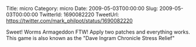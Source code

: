 Title: micro
Category: micro
Date: 2009-05-03T00:00:00
Slug: 2009-05-03T00:00:00
TwitterId: 1690082220
TweetUrl: https://twitter.com/mark_philpot/status/1690082220

Sweet!  Worms Armageddon FTW!  Apply two patches and everything works.  This game is also known as the "Dave Ingram Chronicle Stress Relief"